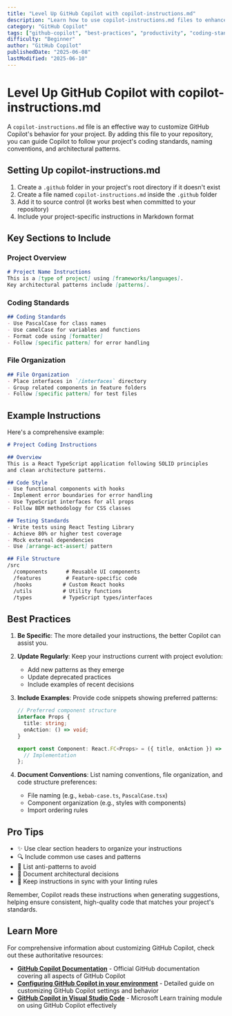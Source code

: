 ```yaml
---
title: "Level Up GitHub Copilot with copilot-instructions.md"
description: "Learn how to use copilot-instructions.md files to enhance GitHub Copilot's code suggestions and align them with your project's standards"
category: "GitHub Copilot"
tags: ["github-copilot", "best-practices", "productivity", "coding-standards"]
difficulty: "Beginner"
author: "GitHub Copilot"
publishedDate: "2025-06-08"
lastModified: "2025-06-10"
---
```


# Level Up GitHub Copilot with copilot-instructions.md

A `copilot-instructions.md` file is an effective way to customize GitHub Copilot's behavior for your project. By adding this file to your repository, you can guide Copilot to follow your project's coding standards, naming conventions, and architectural patterns.

## Setting Up copilot-instructions.md

1. Create a `.github` folder in your project's root directory if it doesn't exist
2. Create a file named `copilot-instructions.md` inside the `.github` folder
3. Add it to source control (it works best when committed to your repository)
4. Include your project-specific instructions in Markdown format

## Key Sections to Include

### Project Overview
```markdown
# Project Name Instructions
This is a [type of project] using [frameworks/languages].
Key architectural patterns include [patterns].
```

### Coding Standards
```markdown
## Coding Standards
- Use PascalCase for class names
- Use camelCase for variables and functions
- Format code using [formatter]
- Follow [specific pattern] for error handling
```

### File Organization
```markdown
## File Organization
- Place interfaces in `/interfaces` directory
- Group related components in feature folders
- Follow [specific pattern] for test files
```

## Example Instructions

Here's a comprehensive example:

```markdown
# Project Coding Instructions

## Overview
This is a React TypeScript application following SOLID principles
and clean architecture patterns.

## Code Style
- Use functional components with hooks
- Implement error boundaries for error handling
- Use TypeScript interfaces for all props
- Follow BEM methodology for CSS classes

## Testing Standards
- Write tests using React Testing Library
- Achieve 80% or higher test coverage
- Mock external dependencies
- Use [arrange-act-assert] pattern

## File Structure
/src
  /components      # Reusable UI components
  /features        # Feature-specific code
  /hooks          # Custom React hooks
  /utils          # Utility functions
  /types          # TypeScript types/interfaces
```

## Best Practices

1. **Be Specific**: The more detailed your instructions, the better Copilot can assist you.

2. **Update Regularly**: Keep your instructions current with project evolution:
   - Add new patterns as they emerge
   - Update deprecated practices
   - Include examples of recent decisions

3. **Include Examples**: Provide code snippets showing preferred patterns:
   ```typescript
   // Preferred component structure
   interface Props {
     title: string;
     onAction: () => void;
   }

   export const Component: React.FC<Props> = ({ title, onAction }) => {
     // Implementation
   };
   ```

4. **Document Conventions**: List naming conventions, file organization, and code structure preferences:
   - File naming (e.g., `kebab-case.ts`, `PascalCase.tsx`)
   - Component organization (e.g., styles with components)
   - Import ordering rules

## Pro Tips

- ✨ Use clear section headers to organize your instructions
- 🔍 Include common use cases and patterns
- 🚫 List anti-patterns to avoid
- 📝 Document architectural decisions
- 🔄 Keep instructions in sync with your linting rules

Remember, Copilot reads these instructions when generating suggestions, helping ensure consistent, high-quality code that matches your project's standards.

## Learn More

For comprehensive information about customizing GitHub Copilot, check out these authoritative resources:

- **[GitHub Copilot Documentation](https://docs.github.com/en/copilot)** - Official GitHub documentation covering all aspects of GitHub Copilot
- **[Configuring GitHub Copilot in your environment](https://docs.github.com/en/copilot/configuring-github-copilot)** - Detailed guide on customizing GitHub Copilot settings and behavior
- **[GitHub Copilot in Visual Studio Code](https://learn.microsoft.com/en-us/training/modules/introduction-to-github-copilot/)** - Microsoft Learn training module on using GitHub Copilot effectively
